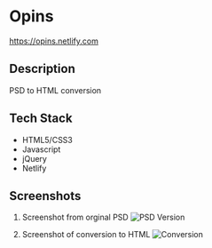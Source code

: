 # Opins
https://opins.netlify.com

## Description
PSD to HTML conversion

## Tech Stack
* HTML5/CSS3
* Javascript
* jQuery
* Netlify


## Screenshots
1. Screenshot from orginal PSD
![PSD Version](https://github.com/tambriakemp/autoSpaBistro/blob/master/public/images/# "Home Page")

2. Screenshot of conversion to HTML
![Conversion](https://github.com/tambriakemp/autoSpaBistro/blob/master/public/images/# "Home Page")

